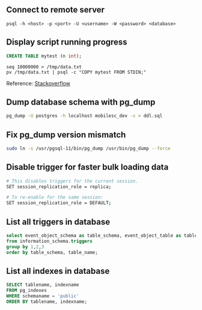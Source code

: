 ## Connect to remote server

```shell
psql -h <host> -p <port> -U <username> -W <password> <database>
```


## Display script running progress

```sql
CREATE TABLE mytest (n int);
```

```shell
seq 10000000 > /tmp/data.txt
pv /tmp/data.txt | psql -c "COPY mytest FROM STDIN;"
```

Reference: [Stackoverflow](https://dba.stackexchange.com/questions/50602/how-do-i-find-out-how-far-along-my-postgresql-query-is)


## Dump database schema with pg_dump

```bash
pg_dump -U postgres -h localhost mobilesc_dev -s > ddl.sql
```


## Fix pg_dump version mismatch

```bash
sudo ln -s /usr/pgsql-11/bin/pg_dump /usr/bin/pg_dump --force
```


## Disable trigger for faster bulk loading data

```bash
# This disables triggers for the current session.
SET session_replication_role = replica;

# To re-enable for the same session:
SET session_replication_role = DEFAULT;
```


## List all triggers in database
```sql
select event_object_schema as table_schema, event_object_table as table_name,trigger_name
from information_schema.triggers
group by 1,2,3
order by table_schema, table_name;
```


## List all indexes in database
```sql
SELECT tablename, indexname
FROM pg_indexes
WHERE schemaname = 'public'
ORDER BY tablename, indexname;
```
